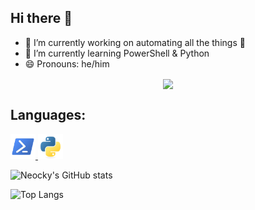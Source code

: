 ## Hi there 👋

- 🔭 I’m currently working on automating all the things :butter:
- 🌱 I’m currently learning PowerShell & Python
- 😄 Pronouns: he/him
  
<p align="center">
<img align="center" src="https://media1.tenor.com/images/1c6140897565e34a4e98f618e220dc0d/tenor.gif?itemid=9358372"/>
</p>
  
## Languages:
<a href="https://github.com/Neocky?tab=repositories&q=&type=&language=powershell" target="_blank"> <img src="https://raw.githubusercontent.com/vscode-icons/vscode-icons/master/icons/file_type_powershell.svg" alt="PowerShell" width="40" height="40"/> </a>
<a href="https://github.com/Neocky?tab=repositories&q=&type=&language=python" target="_blank"> <img src="https://raw.githubusercontent.com/devicons/devicon/master/icons/python/python-original.svg" alt="Python" width="40" height="40"/> </a>

![Neocky's GitHub stats](https://github-readme-stats.vercel.app/api?username=Neocky&theme=dark&show_icons=true)  

![Top Langs](https://github-readme-stats.vercel.app/api/top-langs/?username=Neocky&theme=dark&layout=compact)

<!--
**Neocky/neocky** is a ✨ _special_ ✨ repository because its `README.md` (this file) appears on your GitHub profile.
 height="165"
Here are some ideas to get you started:

*NOTE: Top Languages does not indicate my skill level or anything like that, it's a GitHub metric of which languages have the most code on GitHub.*  

- 🔭 I’m currently working on ...
- 🌱 I’m currently learning ...
- 👯 I’m looking to collaborate on ...
- 🤔 I’m looking for help with ...
- 💬 Ask me about ...
- 📫 How to reach me: ...
- 😄 Pronouns: ...
- ⚡ Fun fact: ...
-->
